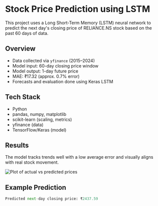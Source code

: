 # Stock Price Prediction using LSTM

This project uses a Long Short-Term Memory (LSTM) neural network to predict the next day's closing price of RELIANCE.NS stock based on the past 60 days of data.

## Overview
- Data collected via `yfinance` (2015–2024)
- Model input: 60-day closing price window
- Model output: 1-day future price
- MAE: ₹17.32 (approx. 0.7% error)
- Forecasts and evaluation done using Keras LSTM

##  Tech Stack
- Python
- pandas, numpy, matplotlib
- scikit-learn (scaling, metrics)
- yfinance (data)
- TensorFlow/Keras (model)

## Results
The model tracks trends well with a low average error and visually aligns with real stock movement.

![Plot of actual vs predicted prices](#)

## Example Prediction
```python
Predicted next-day closing price: ₹2437.59
